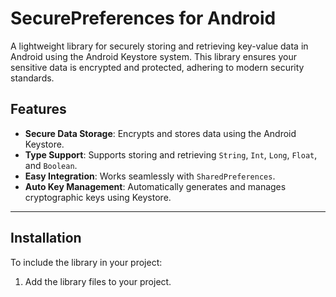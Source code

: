 # SecurePreferences for Android

A lightweight library for securely storing and retrieving key-value data in Android using the Android Keystore system. This library ensures your sensitive data is encrypted and protected, adhering to modern security standards.

## Features

- **Secure Data Storage**: Encrypts and stores data using the Android Keystore.
- **Type Support**: Supports storing and retrieving `String`, `Int`, `Long`, `Float`, and `Boolean`.
- **Easy Integration**: Works seamlessly with `SharedPreferences`.
- **Auto Key Management**: Automatically generates and manages cryptographic keys using Keystore.

---

## Installation

To include the library in your project:

1. Add the library files to your project.
